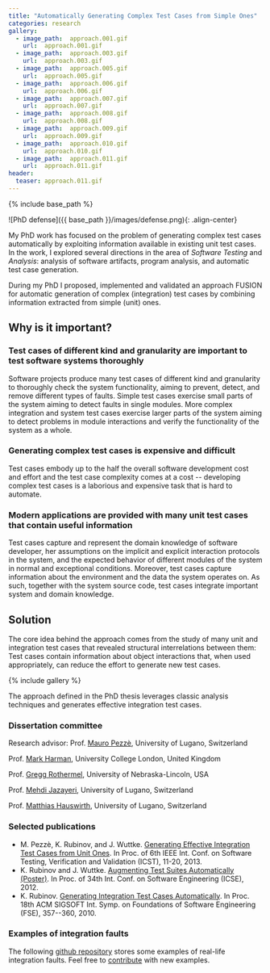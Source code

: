 ```yaml
---
title: "Automatically Generating Complex Test Cases from Simple Ones"
categories: research
gallery:
  - image_path:  approach.001.gif
    url:  approach.001.gif
  - image_path:  approach.003.gif
    url:  approach.003.gif
  - image_path:  approach.005.gif
    url:  approach.005.gif
  - image_path:  approach.006.gif
    url:  approach.006.gif
  - image_path:  approach.007.gif
    url:  approach.007.gif
  - image_path:  approach.008.gif
    url:  approach.008.gif
  - image_path:  approach.009.gif
    url:  approach.009.gif
  - image_path:  approach.010.gif
    url:  approach.010.gif
  - image_path:  approach.011.gif 
    url:  approach.011.gif 
header:
  teaser: approach.011.gif
---
```


{% include base_path %}

![PhD defense]({{ base_path }}/images/defense.png){: .align-center} 

My PhD work has focused on the problem of generating complex test cases
automatically by exploiting information available in existing unit test
cases. In the work, I explored several directions in the area of
*Software Testing* and *Analysis*: analysis of software artifacts,
program analysis, and automatic test case generation.

During my PhD I proposed, implemented and validated an approach FUSION
for automatic generation of complex (integration) test cases by
combining information extracted from simple (unit) ones.

## Why is it important?

### Test cases of different kind and granularity are important to test software systems thoroughly

Software projects produce many test cases of different kind and
granularity to thoroughly check the system functionality, aiming to
prevent, detect, and remove different types of faults. Simple test cases
exercise small parts of the system aiming to detect faults in single
modules. More complex integration and system test cases exercise larger
parts of the system aiming to detect problems in module interactions and
verify the functionality of the system as a whole.

### Generating complex test cases is expensive and difficult

Test cases embody up to the half the overall software development cost
and effort and the test case complexity comes at a cost -- developing
complex test cases is a laborious and expensive task that is hard to
automate.

### Modern applications are provided with many unit test cases that contain useful information

Test cases capture and represent the domain knowledge of software
developer, her assumptions on the implicit and explicit interaction
protocols in the system, and the expected behavior of different modules
of the system in normal and exceptional conditions. Moreover, test cases
capture information about the environment and the data the system
operates on. As such, together with the system source code, test cases
integrate important system and domain knowledge.

## Solution

The core idea behind the approach comes from the study of many unit and
integration test cases that revealed structural interrelations between
them: Test cases contain information about object interactions that,
when used appropriately, can reduce the effort to generate new test
cases.

{% include gallery  %}

The approach defined in the PhD thesis leverages classic analysis
techniques and generates effective integration test cases.

### Dissertation committee 

Research advisor: Prof. [Mauro Pezzè](http://www.inf.usi.ch/faculty/pezze/), University of
Lugano, Switzerland

Prof. [Mark Harman](http://www.cs.ucl.ac.uk/staff/mharman/), University
College London, United Kingdom

Prof. [Gregg Rothermel](http://cse.unl.edu/~grother/), University of
Nebraska-Lincoln, USA

Prof. [Mehdi Jazayeri](http://www.inf.usi.ch/faculty/jazayeri/),
University of Lugano, Switzerland

Prof. [Matthias Hauswirth](http://www.inf.usi.ch/faculty/hauswirth/),
University of Lugano, Switzerland


### Selected publications

* M. Pezzè, K. Rubinov, and J. Wuttke. [Generating Effective Integration Test Cases from Unit Ones](http://dx.doi.org/10.1109/ICST.2013.37). In Proc. of 6th IEEE Int. Conf. on Software Testing, Verification and Validation (ICST), 11-20, 2013.
* K. Rubinov and J. Wuttke. [Augmenting Test Suites Automatically (Poster)](http://dx.doi.org/10.1109/ICSE.2012.6227078). In Proc. of 34th Int. Conf. on Software Engineering (ICSE), 2012.
* K. Rubinov. [Generating Integration Test Cases Automatically](http://doi.acm.org/10.1145/1882291.1882346). In Proc. 18th ACM SIGSOFT Int. Symp. on Foundations of Software Engineering (FSE), 357--360, 2010.





### Examples of integration faults

The following [github
repository](http://rubinovk.github.io/integration-faults/) stores some
examples of real-life integration faults. Feel free to
[contribute](https://github.com/rubinovk/integration-faults/wiki/Share)
with new examples.


